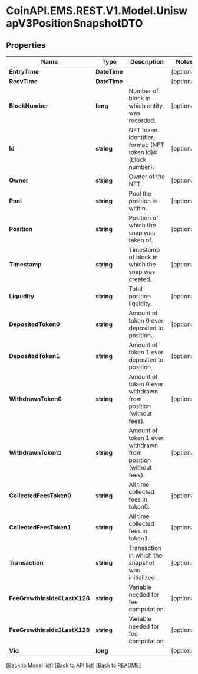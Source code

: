 # CoinAPI.EMS.REST.V1.Model.UniswapV3PositionSnapshotDTO

## Properties

Name | Type | Description | Notes
------------ | ------------- | ------------- | -------------
**EntryTime** | **DateTime** |  | [optional] 
**RecvTime** | **DateTime** |  | [optional] 
**BlockNumber** | **long** | Number of block in which entity was recorded. | [optional] 
**Id** | **string** | NFT token identifier, format: (NFT token id)#(block number). | [optional] 
**Owner** | **string** | Owner of the NFT. | [optional] 
**Pool** | **string** | Pool the position is within. | [optional] 
**Position** | **string** | Position of which the snap was taken of. | [optional] 
**Timestamp** | **string** | Timestamp of block in which the snap was created. | [optional] 
**Liquidity** | **string** | Total position liquidity. | [optional] 
**DepositedToken0** | **string** | Amount of token 0 ever deposited to position. | [optional] 
**DepositedToken1** | **string** | Amount of token 1 ever deposited to position. | [optional] 
**WithdrawnToken0** | **string** | Amount of token 0 ever withdrawn from position (without fees). | [optional] 
**WithdrawnToken1** | **string** | Amount of token 1 ever withdrawn from position (without fees). | [optional] 
**CollectedFeesToken0** | **string** | All time collected fees in token0. | [optional] 
**CollectedFeesToken1** | **string** | All time collected fees in token1. | [optional] 
**Transaction** | **string** | Transaction in which the snapshot was initialized. | [optional] 
**FeeGrowthInside0LastX128** | **string** | Variable needed for fee computation. | [optional] 
**FeeGrowthInside1LastX128** | **string** | Variable needed for fee computation. | [optional] 
**Vid** | **long** |  | [optional] 

[[Back to Model list]](../README.md#documentation-for-models) [[Back to API list]](../README.md#documentation-for-api-endpoints) [[Back to README]](../README.md)

